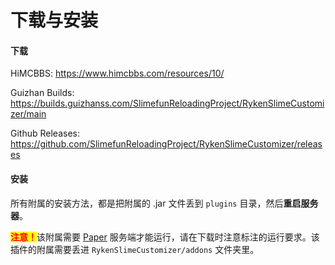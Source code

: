 # 下载与安装

#### 下载 <a href="#xia-zai" id="xia-zai"></a>

HiMCBBS: <https://www.himcbbs.com/resources/10/>

Guizhan Builds: <https://builds.guizhanss.com/SlimefunReloadingProject/RykenSlimeCustomizer/main>

Github Releases: <https://github.com/SlimefunReloadingProject/RykenSlimeCustomizer/releases>

#### 安装 <a href="#an-zhuang" id="an-zhuang"></a>

所有附属的安装方法，都是把附属的 .jar 文件丢到 `plugins` 目录，然后**重启服务器**。

<mark style="color:red;">**注意！**</mark>该附属需要 [Paper](https://papermc.io/downloads) 服务端才能运行，请在下载时注意标注的运行要求。该插件的附属需要丢进 `RykenSlimeCustomizer/addons` 文件夹里。
